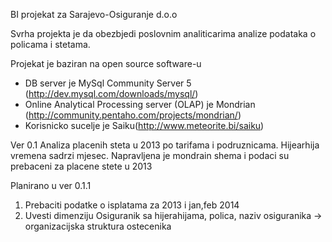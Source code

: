 BI projekat za Sarajevo-Osiguranje d.o.o

Svrha projekta je da obezbjedi poslovnim analiticarima analize podataka o policama i stetama.

Projekat je baziran na open source software-u
- 	DB server je MySql Community Server 5 (http://dev.mysql.com/downloads/mysql/)
-	Online Analytical Processing server (OLAP) je Mondrian (http://community.pentaho.com/projects/mondrian/)
-	Korisnicko sucelje je Saiku(http://www.meteorite.bi/saiku)

Ver 0.1
Analiza placenih steta u 2013 po tarifama i podruznicama. Hijearhija vremena sadrzi mjesec.
Napravljena je mondrain shema i podaci su prebaceni za placene stete u 2013

Planirano u ver 0.1.1
1.	Prebaciti podatke o isplatama za 2013 i jan,feb 2014
2.	Uvesti dimenziju Osiguranik sa hijerahijama, polica, naziv osiguranika -> organizacijska struktura ostecenika   
